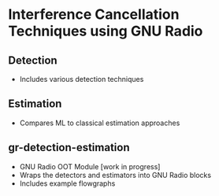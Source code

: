
# Interference Cancellation Techniques using GNU Radio

## Detection
- Includes various detection techniques 

## Estimation
- Compares ML to classical estimation approaches

## gr-detection-estimation
- GNU Radio OOT Module [work in progress]
- Wraps the detectors and estimators into GNU Radio blocks
- Includes example flowgraphs
